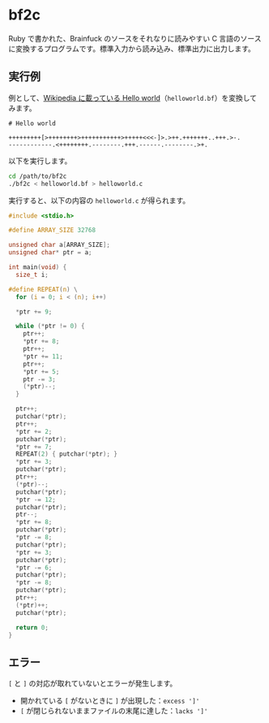 bf2c
====

Ruby で書かれた、Brainfuck のソースをそれなりに読みやすい C 言語のソースに変換するプログラムです。標準入力から読み込み、標準出力に出力します。

実行例
------

例として、[Wikipedia に載っている Hello world](https://ja.wikipedia.org/wiki/Hello_world%E3%83%97%E3%83%AD%E3%82%B0%E3%83%A9%E3%83%A0%E3%81%AE%E4%B8%80%E8%A6%A7#Brainfuck)（`helloworld.bf`）を変換してみます。

```brainfuck
# Hello world

+++++++++[>++++++++>+++++++++++>+++++<<<-]>.>++.+++++++..+++.>-.
------------.<++++++++.--------.+++.------.--------.>+.
```

以下を実行します。

```bash
cd /path/to/bf2c
./bf2c < helloworld.bf > helloworld.c
```

実行すると、以下の内容の `helloworld.c` が得られます。

```c
#include <stdio.h>

#define ARRAY_SIZE 32768

unsigned char a[ARRAY_SIZE];
unsigned char* ptr = a;

int main(void) {
  size_t i;

#define REPEAT(n) \
  for (i = 0; i < (n); i++)

  *ptr += 9;

  while (*ptr != 0) {
    ptr++;
    *ptr += 8;
    ptr++;
    *ptr += 11;
    ptr++;
    *ptr += 5;
    ptr -= 3;
    (*ptr)--;
  }

  ptr++;
  putchar(*ptr);
  ptr++;
  *ptr += 2;
  putchar(*ptr);
  *ptr += 7;
  REPEAT(2) { putchar(*ptr); }
  *ptr += 3;
  putchar(*ptr);
  ptr++;
  (*ptr)--;
  putchar(*ptr);
  *ptr -= 12;
  putchar(*ptr);
  ptr--;
  *ptr += 8;
  putchar(*ptr);
  *ptr -= 8;
  putchar(*ptr);
  *ptr += 3;
  putchar(*ptr);
  *ptr -= 6;
  putchar(*ptr);
  *ptr -= 8;
  putchar(*ptr);
  ptr++;
  (*ptr)++;
  putchar(*ptr);

  return 0;
}
```

エラー
------

`[` と `]` の対応が取れていないとエラーが発生します。

* 開かれている `[` がないときに `]` が出現した：`excess ']'`
* `[` が閉じられないままファイルの末尾に達した：`lacks ']'`

